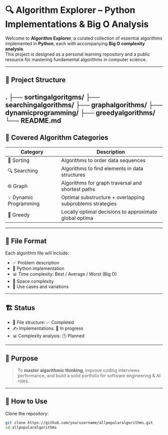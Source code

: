 # 🔍 Algorithm Explorer – Python Implementations & Big O Analysis

Welcome to **Algorithm Explorer**, a curated collection of essential algorithms implemented in **Python**, each with accompanying **Big O complexity analysis**.  
This project is designed as a personal learning repository and a public resource for mastering fundamental algorithms in computer science.

---

## 📁 Project Structure
.
├── sortingalgoritgms/
├── searchingalgorithms/
├── graphalgorithms/
├── dynamicprogramming/
├── greedyalgorithms/
└── README.md
---

## 🧠 Covered Algorithm Categories

| Category             | Description                                                  |
|----------------------|--------------------------------------------------------------|
| 🔽 Sorting           | Algorithms to order data sequences                           |
| 🔍 Searching         | Algorithms to find elements in data structures               |
| 🌐 Graph             | Algorithms for graph traversal and shortest paths            |
| 💡 Dynamic Programming | Optimal substructure + overlapping subproblems strategies |
| 🤑 Greedy            | Locally optimal decisions to approximate global optima       |

---

## 🧪 File Format

Each algorithm file will include:

- ✅ Problem description  
- 🧠 Python implementation  
- 📊 Time complexity: Best / Average / Worst (Big O)  
- 💾 Space complexity  
- 📌 Use cases and variations

---

## 🏗️ Status

- 📂 File structure: ✅ Completed  
- ✍️ Implementations: 🚧 In progress  
- 📊 Complexity analysis: 🕒 Planned

---

## 🎯 Purpose

> To **master algorithmic thinking**, improve coding interviews performance, and build a solid portfolio for software engineering & AI roles.

---

## 🚀 How to Use

Clone the repository:
```bash
git clone https://github.com/yourusername/allpopularalgorithms.git
cd allpopularalgorithms
